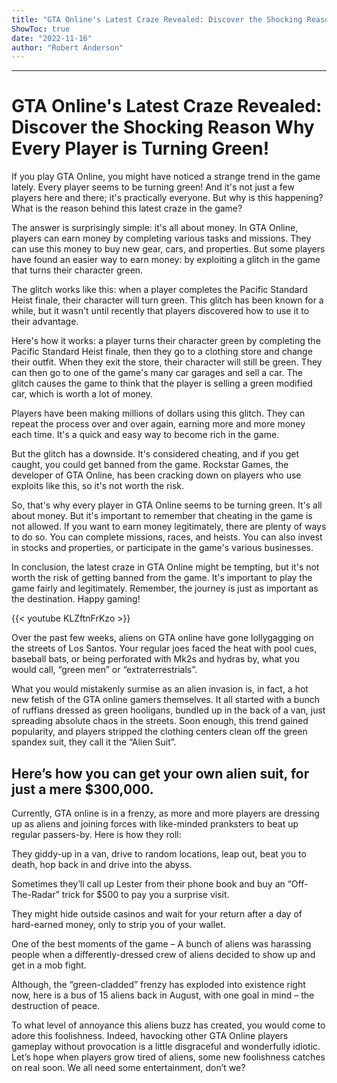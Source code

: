 ```yaml
---
title: "GTA Online's Latest Craze Revealed: Discover the Shocking Reason Why Every Player is Turning Green!"
ShowToc: true 
date: "2022-11-16"
author: "Robert Anderson"
---
```

*****
# GTA Online's Latest Craze Revealed: Discover the Shocking Reason Why Every Player is Turning Green!

If you play GTA Online, you might have noticed a strange trend in the game lately. Every player seems to be turning green! And it's not just a few players here and there; it's practically everyone. But why is this happening? What is the reason behind this latest craze in the game? 

The answer is surprisingly simple: it's all about money. In GTA Online, players can earn money by completing various tasks and missions. They can use this money to buy new gear, cars, and properties. But some players have found an easier way to earn money: by exploiting a glitch in the game that turns their character green. 

The glitch works like this: when a player completes the Pacific Standard Heist finale, their character will turn green. This glitch has been known for a while, but it wasn't until recently that players discovered how to use it to their advantage. 

Here's how it works: a player turns their character green by completing the Pacific Standard Heist finale, then they go to a clothing store and change their outfit. When they exit the store, their character will still be green. They can then go to one of the game's many car garages and sell a car. The glitch causes the game to think that the player is selling a green modified car, which is worth a lot of money. 

Players have been making millions of dollars using this glitch. They can repeat the process over and over again, earning more and more money each time. It's a quick and easy way to become rich in the game. 

But the glitch has a downside. It's considered cheating, and if you get caught, you could get banned from the game. Rockstar Games, the developer of GTA Online, has been cracking down on players who use exploits like this, so it's not worth the risk. 

So, that's why every player in GTA Online seems to be turning green. It's all about money. But it's important to remember that cheating in the game is not allowed. If you want to earn money legitimately, there are plenty of ways to do so. You can complete missions, races, and heists. You can also invest in stocks and properties, or participate in the game's various businesses. 

In conclusion, the latest craze in GTA Online might be tempting, but it's not worth the risk of getting banned from the game. It's important to play the game fairly and legitimately. Remember, the journey is just as important as the destination. Happy gaming!

{{< youtube KLZftnFrKzo >}} 



Over the past few weeks, aliens on GTA online have gone lollygagging on the streets of Los Santos. Your regular joes faced the heat with pool cues, baseball bats, or being perforated with Mk2s and hydras by, what you would call, “green men” or “extraterrestrials”.
 
 
 
What you would mistakenly surmise as an alien invasion is, in fact, a hot new fetish of the GTA online gamers themselves. It all started with a bunch of ruffians dressed as green hooligans, bundled up in the back of a van, just spreading absolute chaos in the streets. Soon enough, this trend gained popularity, and players stripped the clothing centers clean off the green spandex suit, they call it the “Alien Suit”.
 
## Here’s how you can get your own alien suit, for just a mere $300,000.
 

 
Currently, GTA online is in a frenzy, as more and more players are dressing up as aliens and joining forces with like-minded pranksters to beat up regular passers-by. Here is how they roll:
 
They giddy-up in a van, drive to random locations, leap out, beat you to death, hop back in and drive into the abyss.
 
Sometimes they’ll call up Lester from their phone book and buy an “Off-The-Radar” trick for $500 to pay you a surprise visit.
 
They might hide outside casinos and wait for your return after a day of hard-earned money, only to strip you of your wallet.
 
One of the best moments of the game – A bunch of aliens was harassing people when a differently-dressed crew of aliens decided to show up and get in a mob fight.
 
Although, the “green-cladded” frenzy has exploded into existence right now, here is a bus of 15 aliens back in August, with one goal in mind – the destruction of peace.
 
To what level of annoyance this aliens buzz has created, you would come to adore this foolishness. Indeed, havocking other GTA Online players gameplay without provocation is a little disgraceful and wonderfully idiotic.  Let’s hope when players grow tired of aliens, some new foolishness catches on real soon. We all need some entertainment, don’t we?




